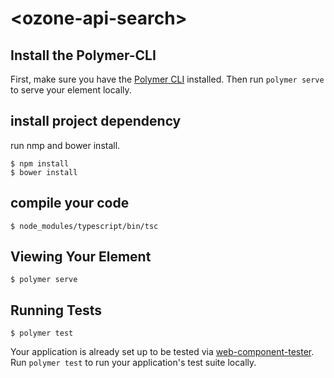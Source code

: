# \<ozone-api-search\>



## Install the Polymer-CLI

First, make sure you have the [Polymer CLI](https://www.npmjs.com/package/polymer-cli) installed. Then run `polymer serve` to serve your element locally.

## install project dependency

run nmp and bower install.
```
$ npm install
$ bower install
```

## compile your code

```
$ node_modules/typescript/bin/tsc
```

## Viewing Your Element

```
$ polymer serve
```

## Running Tests

```
$ polymer test
```

Your application is already set up to be tested via [web-component-tester](https://github.com/Polymer/web-component-tester). Run `polymer test` to run your application's test suite locally.
